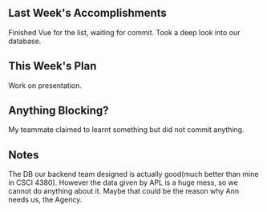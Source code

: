 ## Last Week's Accomplishments

Finished Vue for the list, waiting for commit.
Took a deep look into our database.

## This Week's Plan

Work on presentation.

## Anything Blocking?

My teammate claimed to learnt something but did not commit anything.

## Notes

The DB our backend team designed is actually good(much better than mine in CSCI 4380). However the data given by APL is a huge mess, so we cannot do anything about it. Maybe that could be the reason why Ann needs us, the Agency.
